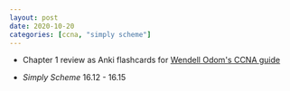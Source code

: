 ```yaml
---
layout: post
date: 2020-10-20
categories: [ccna, "simply scheme"]
---
```


- Chapter 1 review as Anki flashcards for [Wendell Odom's CCNA
guide](https://amzn.to/3dHP3P0)

- *Simply Scheme* 16.12 - 16.15

